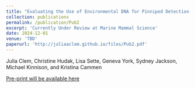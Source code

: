 ```yaml
---
title: "Evaluating the Use of Environmental DNA for Pinniped Detection and Population Genetics at Haulout Sites"
collection: publications
permalink: /publication/Pub2
excerpt: 'Currently Under Review at Marine Mammal Science'
date: 2024-12-01
venue: 'TBD'
paperurl: 'http://juliaaclem.github.io/files/Pub2.pdf'
---
```

Julia Clem, Christine Hudak, Lisa Sette, Geneva York, Sydney Jackson, Michael Kinnison, and Kristina Cammen

[Pre-print will be available here](http://juliaaclem.github.io/files/Pub1.pdf)

